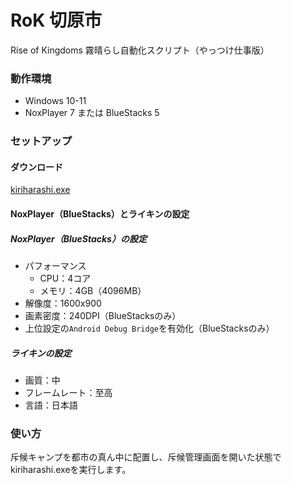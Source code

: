 # RoK 切原市

Rise of Kingdoms 霧晴らし自動化スクリプト（やっつけ仕事版）

### 動作環境

- Windows 10-11
- NoxPlayer 7 または BlueStacks 5

### セットアップ

#### ダウンロード

[kiriharashi.exe](https://github.com/iwbc/rok-kiriharashi/releases/download/1.0.0/kiriharashi.exe)

#### NoxPlayer（BlueStacks）とライキンの設定

##### NoxPlayer（BlueStacks）の設定

- パフォーマンス
  - CPU：4コア
  - メモリ：4GB（4096MB）
- 解像度：1600x900
- 画素密度：240DPI（BlueStacksのみ）
- 上位設定の`Android Debug Bridge`を有効化（BlueStacksのみ）

##### ライキンの設定

- 画質：中
- フレームレート：至高
- 言語：日本語

### 使い方

斥候キャンプを都市の真ん中に配置し、斥候管理画面を開いた状態でkiriharashi.exeを実行します。

